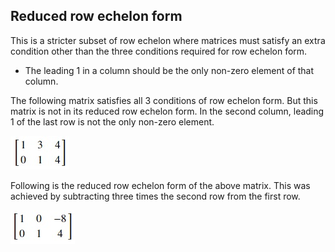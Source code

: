 ## Reduced row echelon form
This is a stricter subset of row echelon where matrices must satisfy an extra condition other than the three conditions required for row echelon form.
* The leading 1 in a column should be the only non-zero element of that column.

 The following matrix satisfies all 3 conditions of row echelon form. But this matrix is not in its reduced row echelon form. In the second column, leading 1 of the last row is not the only non-zero element.

![Row Reduced 1](./assets/rr1.jpg)

Following is the reduced row echelon form of the above matrix. This was achieved by subtracting three times the second row from the first row.

![Row Reduced 2](./assets/rr2.jpg)